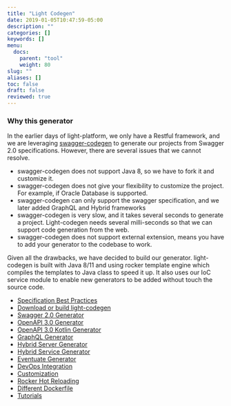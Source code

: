 ```yaml
---
title: "Light Codegen"
date: 2019-01-05T10:47:59-05:00
description: ""
categories: []
keywords: []
menu:
  docs:
    parent: "tool"
    weight: 80
slug: ""
aliases: []
toc: false
draft: false
reviewed: true
---
```


### Why this generator

In the earlier days of light-platform, we only have a Restful framework, and we are leveraging [swagger-codegen][] to generate our projects from Swagger 2.0 specifications. However, there are several issues that we cannot resolve. 

- swagger-codegen does not support Java 8, so we have to fork it and customize it.
- swagger-codegen does not give your flexibility to customize the project. For example, if Oracle Database is supported.
- swagger-codegen can only support the swagger specification, and we later added GraphQL and Hybrid frameworks
- swagger-codegen is very slow, and it takes several seconds to generate a project. Light-codegen needs several milli-seconds so that we can support code generation from the web.
- swagger-codegen does not support external extension, means you have to add your generator to the codebase to work. 
 
Given all the drawbacks, we have decided to build our generator. light-codegen is built with Java 8/11 and using rocker template engine which compiles the templates to Java class to speed it up. It also uses our IoC service module to enable new generators to be added without touch the source code. 

- [Specification Best Practices](/tool/light-codegen/best-practice/)
- [Download or build light-codegen](/tool/light-codegen/download-build/)
- [Swagger 2.0 Generator](/tool/light-codegen/swagger-generator/)
- [OpenAPI 3.0 Generator](/tool/light-codegen/openapi-generator/)
- [OpenAPI 3.0 Kotlin Generator](/tool/light-codegen/openapi-kotlin-generator/)
- [GraphQL Generator](/tool/light-codegen/graphql-generator/)
- [Hybrid Server Generator](/tool/light-codegen/hybrid-server/)
- [Hybrid Service Generator](/tool/light-codegen/hybrid-service/)
- [Eventuate Generator](/tool/light-codegen/eventuate-generator/)
- [DevOps Integration](/tool/light-codegen/integration/)
- [Customization](/tool/light-codegen/customization/)
- [Rocker Hot Reloading](/tool/light-codegen/rocker-hot-reloading/)
- [Different Dockerfile](/tool/light-codegen/dockerfile/)
- [Tutorials](/tutorial/generator/)


[swagger-codegen]: https://github.com/swagger-api/swagger-codegen

